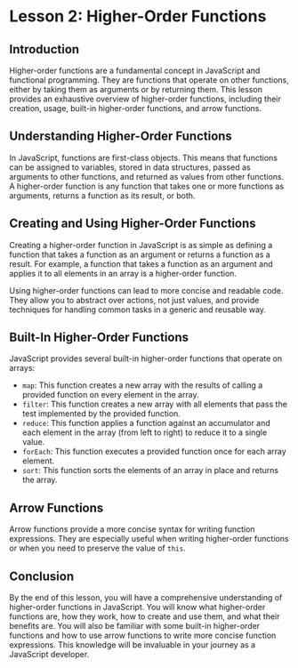 # Lesson 2: Higher-Order Functions

## Introduction

Higher-order functions are a fundamental concept in JavaScript and functional programming. They are functions that operate on other functions, either by taking them as arguments or by returning them. This lesson provides an exhaustive overview of higher-order functions, including their creation, usage, built-in higher-order functions, and arrow functions.

## Understanding Higher-Order Functions

In JavaScript, functions are first-class objects. This means that functions can be assigned to variables, stored in data structures, passed as arguments to other functions, and returned as values from other functions. A higher-order function is any function that takes one or more functions as arguments, returns a function as its result, or both.

## Creating and Using Higher-Order Functions

Creating a higher-order function in JavaScript is as simple as defining a function that takes a function as an argument or returns a function as a result. For example, a function that takes a function as an argument and applies it to all elements in an array is a higher-order function.

Using higher-order functions can lead to more concise and readable code. They allow you to abstract over actions, not just values, and provide techniques for handling common tasks in a generic and reusable way.

## Built-In Higher-Order Functions

JavaScript provides several built-in higher-order functions that operate on arrays:

- `map`: This function creates a new array with the results of calling a provided function on every element in the array.
- `filter`: This function creates a new array with all elements that pass the test implemented by the provided function.
- `reduce`: This function applies a function against an accumulator and each element in the array (from left to right) to reduce it to a single value.
- `forEach`: This function executes a provided function once for each array element.
- `sort`: This function sorts the elements of an array in place and returns the array.

## Arrow Functions

Arrow functions provide a more concise syntax for writing function expressions. They are especially useful when writing higher-order functions or when you need to preserve the value of `this`.

## Conclusion

By the end of this lesson, you will have a comprehensive understanding of higher-order functions in JavaScript. You will know what higher-order functions are, how they work, how to create and use them, and what their benefits are. You will also be familiar with some built-in higher-order functions and how to use arrow functions to write more concise function expressions. This knowledge will be invaluable in your journey as a JavaScript developer.